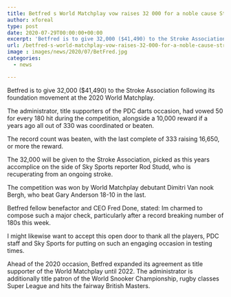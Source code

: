 ```yaml
---
title: Betfred s World Matchplay vow raises 32 000 for a noble cause Stroke Association
author: xforeal 
type: post
date: 2020-07-29T00:00:00+00:00
excerpt: 'Betfred is to give 32,000 ($41,490) to the Stroke Association following its cause movement at the 2020 World Matchplay '
url: /betfred-s-world-matchplay-vow-raises-32-000-for-a-noble-cause-stroke-association/
image : images/news/2020/07/BetFred.jpg
categories:
  - news

---
```

Betfred is to give 32,000 ($41,490) to the Stroke Association following its foundation movement at the 2020 World Matchplay. 

The administrator, title supporters of the PDC darts occasion, had vowed 50 for every 180 hit during the competition, alongside a 10,000 reward if a years ago all out of 330 was coordinated or beaten. 

The record count was beaten, with the last complete of 333 raising 16,650, or more the reward. 

The 32,000 will be given to the Stroke Association, picked as this years accomplice on the side of Sky Sports reporter Rod Studd, who is recuperating from an ongoing stroke. 

The competition was won by World Matchplay debutant Dimitri Van nook Bergh, who beat Gary Anderson 18-10 in the last. 

Betfred fellow benefactor and CEO Fred Done, stated: Im charmed to compose such a major check, particularly after a record breaking number of 180s this week. 

I might likewise want to accept this open door to thank all the players, PDC staff and Sky Sports for putting on such an engaging occasion in testing times. 

Ahead of the 2020 occasion, Betfred expanded its agreement as title supporter of the World Matchplay until 2022. The administrator is additionally title patron of the World Snooker Championship, rugby classes Super League and hits the fairway British Masters.